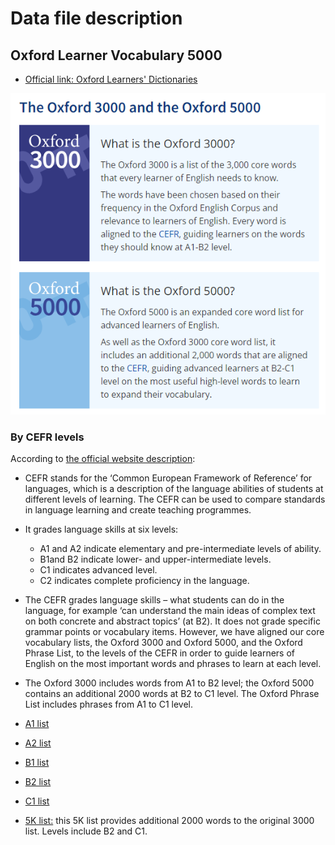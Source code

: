 # Data file description

## Oxford Learner Vocabulary 5000

+ [Official link: Oxford Learners' Dictionaries](https://www.oxfordlearnersdictionaries.com/wordlists/oxford3000-5000)
  
![](https://github.com/MK316/Myapps/blob/main/mrkim21apps/data/oxford5k.png)

### By CEFR levels

According to [the official website description](https://www.oxfordlearnersdictionaries.com/about/wordlists/cefr):

+ CEFR stands for the ‘Common European Framework of Reference’ for languages, which is a description of the language abilities of students at different levels of learning. The CEFR can be used to compare standards in language learning and create teaching programmes.

+ It grades language skills at six levels:

  + A1 and A2 indicate elementary and pre-intermediate levels of ability.
  + B1and B2 indicate lower- and upper-intermediate levels.
  + C1 indicates advanced level.
  + C2 indicates complete proficiency in the language.

+ The CEFR grades language skills – what students can do in the language, for example ‘can understand the main ideas of complex text on both concrete and abstract topics’ (at B2). It does not grade specific grammar points or vocabulary items. However, we have aligned our core vocabulary lists, the Oxford 3000 and Oxford 5000, and the Oxford Phrase List, to the levels of the CEFR in order to guide learners of English on the most important words and phrases to learn at each level.

+ The Oxford 3000 includes words from A1 to B2 level; the Oxford 5000 contains an additional 2000 words at B2 to C1 level. The Oxford Phrase List includes phrases from A1 to C1 level.


+ [A1 list](https://github.com/MK316/Myapps/blob/main/mrkim21apps/data/OF3KA1.csv)
+ [A2 list](https://github.com/MK316/Myapps/blob/main/mrkim21apps/data/OF3KA2.csv)
+ [B1 list](https://github.com/MK316/Myapps/blob/main/mrkim21apps/data/OF3KB1.csv)
+ [B2 list](https://github.com/MK316/Myapps/blob/main/mrkim21apps/data/OF3KB2.csv)
+ [C1 list](https://github.com/MK316/Myapps/blob/main/mrkim21apps/data/OF3KC1.csv)
+ [5K list:](https://github.com/MK316/Myapps/blob/main/mrkim21apps/data/OF5K.csv) this 5K list provides additional 2000 words to the original 3000 list. Levels include B2 and C1. 

